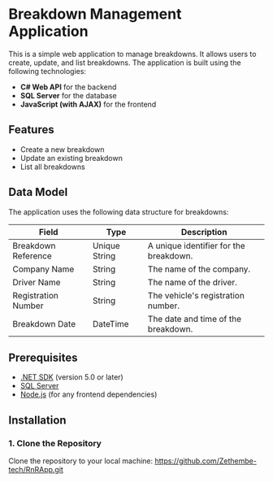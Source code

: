 # Breakdown Management Application

This is a simple web application to manage breakdowns. It allows users to create, update, and list breakdowns. The application is built using the following technologies:

- **C# Web API** for the backend
- **SQL Server** for the database
- **JavaScript (with AJAX)** for the frontend

## Features

- Create a new breakdown
- Update an existing breakdown
- List all breakdowns

## Data Model

The application uses the following data structure for breakdowns:

| Field                | Type          | Description                    |
|----------------------|---------------|--------------------------------|
| Breakdown Reference   | Unique String | A unique identifier for the breakdown. |
| Company Name         | String        | The name of the company.       |
| Driver Name          | String        | The name of the driver.        |
| Registration Number   | String        | The vehicle's registration number. |
| Breakdown Date       | DateTime      | The date and time of the breakdown. |

## Prerequisites

- [.NET SDK](https://dotnet.microsoft.com/download) (version 5.0 or later)
- [SQL Server](https://www.microsoft.com/en-us/sql-server/sql-server-downloads)
- [Node.js](https://nodejs.org/) (for any frontend dependencies)

## Installation

### 1. Clone the Repository

Clone the repository to your local machine:
https://github.com/Zethembe-tech/RnRApp.git

